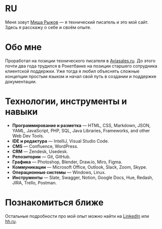 # RU

Меня зовут [Миша Рыжов](https://www.linkedin.com/in/mishuks/) — я технический писатель и это мой сайт. Здесь я расскажу о себе и своём опыте.

# Обо мне
Проработал на позиции технического писателя в [Aviasales.ru](https://www.aviasales.ru/). До этого почти два года трудился в Рокетбанке на позиции старшего сотрудника клиентской поддержки. Уже тогда я любил объяснять сложные концепции простым языком и начал свой путь в создании и поддержке документации. 

# Технологии, инструменты и навыки

* **Программирование и разметка** — HTML, CSS, Markdown, JSON, YAML, JavaScript, PHP, SQL, Java Libraries, Frameworks, and other Web Dev Tools.
* **IDE и редактура** — IntelliJ, Visual Studio Code.
* **CMS** — Confluence, WordPress.
* **CRM** — Zendesk, Usedesk.
* **Репозитории** — Git, GitHub.
* **Графика** — Photoshop, Blender, Draw.io, Miro, Figma.
* **Коммуникации** — Microsoft Office, Outlook, Slack, Zoom, Skype.
* **Операционные системы** — Windows, Linux.
* **Инструменты** — Slate, Swagger, Notion, Google Docs, Hue, Redash, JIRA, Trello, Postman.

# Познакомиться ближе

Остальные подробности про мой опыт можно найти на [LinkedIn](https://www.linkedin.com/in/mishuks/) или [hh.ru](https://hh.ru/resume/d6a31e8eff06ede5f30039ed1f5236506a4e4c).